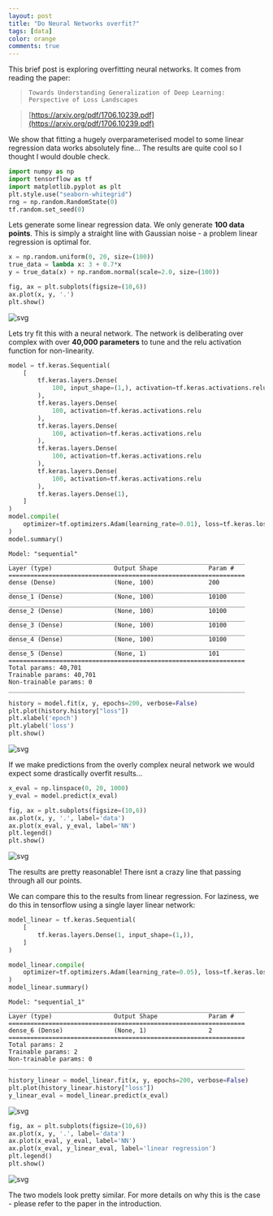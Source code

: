 ```yaml
---
layout: post
title: "Do Neural Networks overfit?"
tags: [data]
color: orange
comments: true
---
```


This brief post is exploring overfitting neural networks. It comes from reading the paper:  
>```Towards Understanding Generalization of Deep Learning: Perspective of Loss Landscapes```

>[https://arxiv.org/pdf/1706.10239.pdf](https://arxiv.org/pdf/1706.10239.pdf)

We show that fitting a hugely overparameterised model to some linear regression data works absolutely fine... The results are quite cool so I thought I would double check.


```python
import numpy as np
import tensorflow as tf
import matplotlib.pyplot as plt
plt.style.use("seaborn-whitegrid")
rng = np.random.RandomState(0)
tf.random.set_seed(0)
```

Lets generate some linear regression data. We only generate **100 data points**. This is simply a straight line with Gaussian noise - a problem linear regression is optimal for.


```python
x = np.random.uniform(0, 20, size=(100))
true_data = lambda x: 3 + 0.7*x
y = true_data(x) + np.random.normal(scale=2.0, size=(100))

fig, ax = plt.subplots(figsize=(10,6))
ax.plot(x, y, '.')
plt.show()
```


![svg](https://raw.githubusercontent.com/stanton119/data-analysis/markdown/neural_networks/overfitting_nn/overfitting_nn_files/overfitting_nn_3_0.svg)

Lets try fit this with a neural network. The network is deliberating over complex with over **40,000 parameters** to tune and the relu activation function for non-linearity.


```python
model = tf.keras.Sequential(
    [
        tf.keras.layers.Dense(
            100, input_shape=(1,), activation=tf.keras.activations.relu
        ),
        tf.keras.layers.Dense(
            100, activation=tf.keras.activations.relu
        ),
        tf.keras.layers.Dense(
            100, activation=tf.keras.activations.relu
        ),
        tf.keras.layers.Dense(
            100, activation=tf.keras.activations.relu
        ),
        tf.keras.layers.Dense(
            100, activation=tf.keras.activations.relu
        ),
        tf.keras.layers.Dense(1),
    ]
)
model.compile(
    optimizer=tf.optimizers.Adam(learning_rate=0.01), loss=tf.keras.losses.mse
)
model.summary()
```

    Model: "sequential"
    _________________________________________________________________
    Layer (type)                 Output Shape              Param #   
    =================================================================
    dense (Dense)                (None, 100)               200       
    _________________________________________________________________
    dense_1 (Dense)              (None, 100)               10100     
    _________________________________________________________________
    dense_2 (Dense)              (None, 100)               10100     
    _________________________________________________________________
    dense_3 (Dense)              (None, 100)               10100     
    _________________________________________________________________
    dense_4 (Dense)              (None, 100)               10100     
    _________________________________________________________________
    dense_5 (Dense)              (None, 1)                 101       
    =================================================================
    Total params: 40,701
    Trainable params: 40,701
    Non-trainable params: 0
    _________________________________________________________________



```python
history = model.fit(x, y, epochs=200, verbose=False)
plt.plot(history.history["loss"])
plt.xlabel('epoch')
plt.ylabel('loss')
plt.show()
```


![svg](https://raw.githubusercontent.com/stanton119/data-analysis/markdown/neural_networks/overfitting_nn/overfitting_nn_files/overfitting_nn_6_0.svg)


If we make predictions from the overly complex neural network we would expect some drastically overfit results...


```python
x_eval = np.linspace(0, 20, 1000)
y_eval = model.predict(x_eval)

fig, ax = plt.subplots(figsize=(10,6))
ax.plot(x, y, '.', label='data')
ax.plot(x_eval, y_eval, label='NN')
plt.legend()
plt.show()
```


![svg](https://raw.githubusercontent.com/stanton119/data-analysis/markdown/neural_networks/overfitting_nn/overfitting_nn_files/overfitting_nn_8_0.svg)


The results are pretty reasonable! There isnt a crazy line that passing through all our points.

We can compare this to the results from linear regression. For laziness, we do this in tensorflow using a single layer linear network:


```python
model_linear = tf.keras.Sequential(
    [
        tf.keras.layers.Dense(1, input_shape=(1,)),
    ]
)

model_linear.compile(
    optimizer=tf.optimizers.Adam(learning_rate=0.05), loss=tf.keras.losses.mse
)
model_linear.summary()
```

    Model: "sequential_1"
    _________________________________________________________________
    Layer (type)                 Output Shape              Param #   
    =================================================================
    dense_6 (Dense)              (None, 1)                 2         
    =================================================================
    Total params: 2
    Trainable params: 2
    Non-trainable params: 0
    _________________________________________________________________



```python
history_linear = model_linear.fit(x, y, epochs=200, verbose=False)
plt.plot(history_linear.history["loss"])
y_linear_eval = model_linear.predict(x_eval)
```


![svg](https://raw.githubusercontent.com/stanton119/data-analysis/markdown/neural_networks/overfitting_nn/overfitting_nn_files/overfitting_nn_11_0.svg)



```python
fig, ax = plt.subplots(figsize=(10,6))
ax.plot(x, y, '.', label='data')
ax.plot(x_eval, y_eval, label='NN')
ax.plot(x_eval, y_linear_eval, label='linear regression')
plt.legend()
plt.show()
```


![svg](https://raw.githubusercontent.com/stanton119/data-analysis/markdown/neural_networks/overfitting_nn/overfitting_nn_files/overfitting_nn_12_0.svg)


The two models look pretty similar. For more details on why this is the case - please refer to the paper in the introduction.